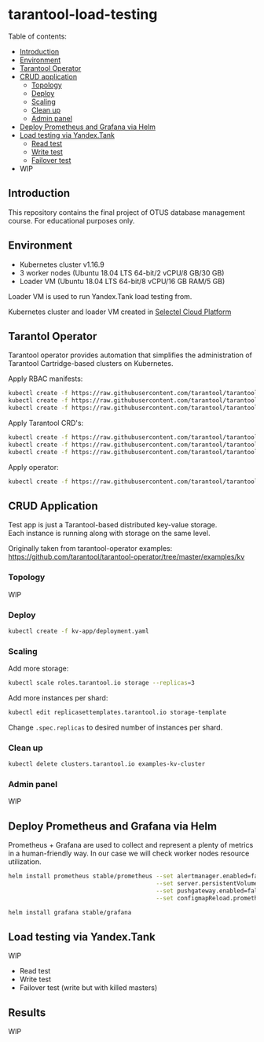 # tarantool-load-testing

Table of contents:
* [Introduction](#introduction)
* [Environment](#environment)
* [Tarantool Operator](#tarantol-operator)
* [CRUD application](#crud-application)  
  * [Topology](#topology)  
  * [Deploy](#deploy)  
  * [Scaling](#scaling)  
  * [Clean up](#clean-up)  
  * [Admin panel](#admin-panel)
* [Deploy Prometheus and Grafana via Helm](#deploy-prometheus-and-grafana-via-helm)
* [Load testing via Yandex.Tank](#load-testing-via-yandextank)  
  * [Read test](#read-test)  
  * [Write test](#write-test)  
  * [Failover test](#failover-test)
* WIP

## Introduction

This repository contains the final project of OTUS database management course.
For educational purposes only.

## Environment

- Kubernetes cluster v1.16.9
- 3 worker nodes (Ubuntu 18.04 LTS 64-bit/2 vCPU/8 GB/30 GB)
- Loader VM (Ubuntu 18.04 LTS 64-bit/8 vCPU/16 GB RAM/5 GB)  

Loader VM is used to run Yandex.Tank load testing from.

Kubernetes cluster and loader VM created in [Selectel Cloud Platform](https://selectel.ru/en/services/cloud/)

## Tarantol Operator

Tarantool operator provides automation that simplifies the administration of Tarantool 
Cartridge-based clusters on Kubernetes.

Apply RBAC manifests:
```bash
kubectl create -f https://raw.githubusercontent.com/tarantool/tarantool-operator/0.0.1/deploy/service_account.yaml
kubectl create -f https://raw.githubusercontent.com/tarantool/tarantool-operator/0.0.1/deploy/role.yaml
kubectl create -f https://raw.githubusercontent.com/tarantool/tarantool-operator/0.0.1/deploy/role_binding.yaml
```

Apply Tarantool CRD's:
```bash
kubectl create -f https://raw.githubusercontent.com/tarantool/tarantool-operator/0.0.1/deploy/crds/tarantool_v1alpha1_cluster_crd.yaml
kubectl create -f https://raw.githubusercontent.com/tarantool/tarantool-operator/0.0.1/deploy/crds/tarantool_v1alpha1_role_crd.yaml
kubectl create -f https://raw.githubusercontent.com/tarantool/tarantool-operator/0.0.1/deploy/crds/tarantool_v1alpha1_replicasettemplate_crd.yaml
``` 

Apply operator:
```bash
kubectl create -f https://raw.githubusercontent.com/tarantool/tarantool-operator/0.0.1/deploy/operator.yaml
```

## CRUD Application

Test app is just a Tarantool-based distributed key-value storage.  
Each instance is running along with storage on the same level.

Originally taken from tarantool-operator examples:
https://github.com/tarantool/tarantool-operator/tree/master/examples/kv

### Topology

WIP

### Deploy

```bash
kubectl create -f kv-app/deployment.yaml
```

### Scaling

Add more storage:
```bash
kubectl scale roles.tarantool.io storage --replicas=3
``` 

Add more instances per shard:
```bash
kubectl edit replicasettemplates.tarantool.io storage-template
```

Change ```.spec.replicas``` to desired number of instances per shard.

### Clean up

```bash
kubectl delete clusters.tarantool.io examples-kv-cluster
```

### Admin panel

WIP

## Deploy Prometheus and Grafana via Helm

Prometheus + Grafana are used to collect and represent a plenty of metrics in a human-friendly way. 
In our case we will check worker nodes resource utilization.

```bash
helm install prometheus stable/prometheus --set alertmanager.enabled=false \
                                          --set server.persistentVolume.enabled=false \
                                          --set pushgateway.enabled=false \
                                          --set configmapReload.prometheus.enabled=false
```

```bash
helm install grafana stable/grafana
```

## Load testing via Yandex.Tank

WIP

- Read test
- Write test
- Failover test (write but with killed masters)

## Results

WIP
